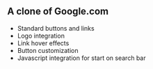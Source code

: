 ## A clone of Google.com

- Standard buttons and links
- Logo integration
- Link hover effects
- Button customization
- Javascript integration for start on search bar